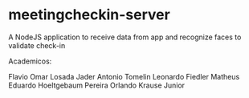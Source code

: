 # meetingcheckin-server

A NodeJS application to receive data from app and recognize faces to validate check-in

Academicos:

Flavio Omar Losada
Jader Antonio Tomelin
Leonardo Fiedler
Matheus Eduardo Hoeltgebaum Pereira
Orlando Krause Junior
